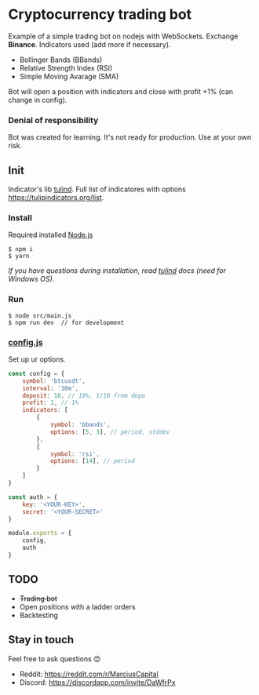 # Cryptocurrency trading bot

Example of a simple trading bot on nodejs with WebSockets. 
Exchange **Binance**. Indicators used (add more if necessary).

* Bollinger Bands (BBands)
* Relative Strength Index (RSI)
* Simple Moving Avarage (SMA)

Bot will open a position with indicators and close with profit +1% (can change in config).

### Denial of responsibility

Bot was created for learning. It's not ready for production. Use at your own risk.

## Init

Indicator's lib [tulind](https://github.com/TulipCharts/tulipnode). Full list of indicatores with options https://tulipindicators.org/list.

### Install

Required installed [Node.js](https://nodejs.org/en/)

```node
$ npm i
$ yarn
```

*If you have questions during installation, read [tulind](https://github.com/TulipCharts/tulipnode#installation) docs (need for Windows OS).*

### Run

```node
$ node src/main.js
$ npm run dev  // for development
```

### [config.js](/src/config.js)

Set up ur options.

```javascript
const config = {
    symbol: 'btcusdt',
    interval: '30m', 
    deposit: 10, // 10%, 1/10 from depo
    profit: 1, // 1%
    indicators: [
        {
            symbol: 'bbands',
            options: [5, 3], // period, stddev
        },
        {
            symbol: 'rsi',
            options: [14], // period
        }
    ]
}

const auth = {
    key: '<YOUR-KEY>',
    secret: '<YOUR-SECRET>'
}

module.exports = {
    config,
    auth
}
```

## TODO

* ~~Trading bot~~
* Open positions with a ladder orders
* Backtesting

## Stay in touch

Feel free to ask questions 😊

* Reddit: https://reddit.com/r/MarciusCapital
* Discord: https://discordapp.com/invite/DaWfrPx